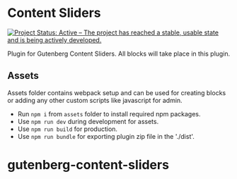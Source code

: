 # Content Sliders

[![Project Status: Active – The project has reached a stable, usable state and is being actively developed.](https://www.repostatus.org/badges/latest/active.svg)](https://www.repostatus.org/#active)

Plugin for Gutenberg Content Sliders. All blocks will take place in this plugin.

## Assets

Assets folder contains webpack setup and can be used for creating blocks or adding any other custom scripts like javascript for admin.

- Run `npm i` from `assets` folder to install required npm packages.
- Use `npm run dev` during development for assets.
- Use `npm run build` for production.
- Use `npm run bundle` for exporting plugin zip file in the './dist'.

# gutenberg-content-sliders
